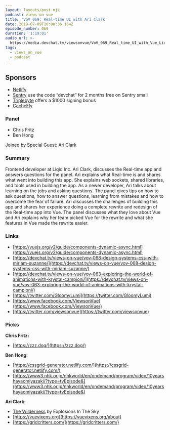 ```yaml
---
layout: layouts/post.njk
podcast: views-on-vue
title: 'VoV 069: Real-time UI with Ari Clark'
date: 2019-07-09T10:00:36.164Z
episode_number: 069
duration: '1:19:01'
audio_url: >-
  https://media.devchat.tv/viewsonvue/VoV_069_Real_time_UI_with_Vue_Liqid_Inc_with_Ari_Clark.mp3
tags:
  - views_on_vue
  - podcast
---
```

## **Sponsors**



*   [Netlify](https://www.netlify.com/)
*   [Sentry](http://sentry.io/) use the code “devchat” for 2 months free on Sentry small
*   [Triplebyte](https://triplebyte.com/vue) offers a $1000 signing bonus
*   [CacheFly](https://www.cachefly.com/)


### **Panel**



*   Chris Fritz
*   Ben Hong

Joined by Special Guest: Ari Clark


### **Summary**

Frontend developer at Liqid Inc. Ari Clark, discusses the Real-time app and answers questions for the panel. Ari explains what Real-time is and shares what went into building this app. She explains web sockets, shared libraries, and tools used in building the app. As a newer developer, Ari talks about learning on the jobs and asking questions. The panel gives tips on how to ask questions, how to answer questions, learning from mistakes and how to overcome the fear of failure. Ari discusses the challenges of building this app and shares her experience doing a complete rewrite and redesign of the Real-time app into Vue. The panel discusses what they love about Vue and Ari explains why her team picked Vue for the rewrite and what she features in Vue made the rewrite easier. 


### **Links**



*   [https://vuejs.org/v2/guide/components-dynamic-async.html](https://vuejs.org/v2/guide/components-dynamic-async.html)
*   [https://devchat.tv/views-on-vue/vov-068-design-systems-css-with-miriam-suzanne/](https://devchat.tv/views-on-vue/vov-068-design-systems-css-with-miriam-suzanne/)
*   [https://devchat.tv/views-on-vue/vov-063-exploring-the-world-of-animations-with-krystal-campioni/](https://devchat.tv/views-on-vue/vov-063-exploring-the-world-of-animations-with-krystal-campioni/)
*   [https://twitter.com/GloomyLumi](https://twitter.com/GloomyLumi)
*   [https://www.facebook.com/ViewsonVue](https://www.facebook.com/ViewsonVue/)
*   [https://twitter.com/viewsonvue](https://twitter.com/viewsonvue)


### **Picks**

**Chris Fritz:**



*   [https://zzz.dog/](https://zzz.dog/) 

**Ben Hong:**



*   [https://cssgrid-generator.netlify.com/](https://cssgrid-generator.netlify.com/) 
*   [https://www3.nhk.or.jp/nhkworld/en/ondemand/program/video/10yearshayaomiyazaki/?type=tvEpisode&](https://www3.nhk.or.jp/nhkworld/en/ondemand/program/video/10yearshayaomiyazaki/?type=tvEpisode&) 

**Ari Clark:**



*   [The Wilderness](https://www.amazon.com/Wilderness-Explosions-Sky/dp/B01D7E20T4/ref=sr_1_1?ie=UTF8&qid=1548462018&sr=8-1&linkCode=ll1&tag=devchattv-20&linkId=f06bfe7482dca8bb751ed6d7cc86e2ab&language=en_US) by Explosions In The Sky
*   [https://vuevixens.org](https://vuevixens.org/about)
*   [https://gridcritters.com/](https://gridcritters.com/)
